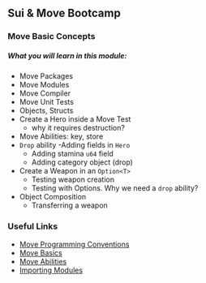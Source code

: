 ## Sui & Move Bootcamp

### Move Basic Concepts

##### What you will learn in this module:

  - Move Packages
  - Move Modules
  - Move Compiler
  - Move Unit Tests
  - Objects, Structs
  - Create a Hero inside a Move Test
    - why it requires destruction?
  - Move Abilities: key, store
  - `Drop` ability
    -Adding fields in `Hero `
      - Adding stamina `u64` field 
      - Adding category object (drop)
 - Create a Weapon in an `Option<T>`
   - Testing weapon creation
   - Testing with Options. Why we need a `drop` ability?
  - Object Composition
    - Transferring a weapon

    
### Useful Links

 - [Move Programming Conventions](https://docs.sui.io/concepts/sui-move-concepts/conventions)
 - [Move Basics](https://move-book.com/move-basics/index.html)
 - [Move Abilities](https://move-book.com/move-basics/abilities-introduction.html)
 - [Importing Modules](https://move-book.com/move-basics/importing-modules.html)

